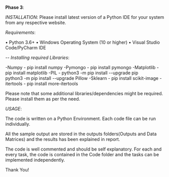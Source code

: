 **Phase 3**:

_INSTALLATION_:
Please install latest version of a Python IDE for your system from any respective website.

_Requirements_:

• Python 3.6+
• Windows Operating System (10 or higher)
• Visual Studio Code/PyCharm IDE


-- _Installing required Libraries_:

-Numpy - pip install numpy
-Pymongo - pip install pymongo
-Matplotlib - pip install matplotlib
-PIL -  python3 -m pip install --upgrade pip  
        python3 -m pip install --upgrade Pillow
-Sklearn - pip install scikit-image
-itertools - pip install more-itertools

Please note that some additional libraries/dependencies might be required. Please install them as per the need.

_USAGE_:

The code is written on a Python Environment. Each code file can be run individually. 

All the sample output are stored in the outputs folders(Outputs and Data Matrices) and the results has been explained in report.

The code is well commented and should be self explanatory. For each and every task, the code is contained in the Code folder and the tasks can be implemented independently.


Thank You!
